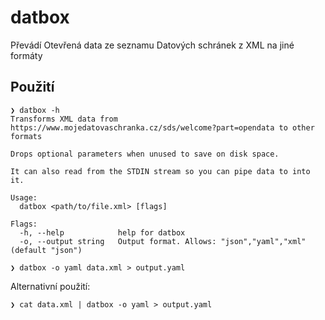 # datbox
Převádí Otevřená data ze seznamu Datových schránek z XML na jiné formáty

## Použití
```
❯ datbox -h
Transforms XML data from https://www.mojedatovaschranka.cz/sds/welcome?part=opendata to other formats

Drops optional parameters when unused to save on disk space.

It can also read from the STDIN stream so you can pipe data to into it.

Usage:
  datbox <path/to/file.xml> [flags]

Flags:
  -h, --help            help for datbox
  -o, --output string   Output format. Allows: "json","yaml","xml" (default "json")

❯ datbox -o yaml data.xml > output.yaml
```

Alternativní použití:
```
❯ cat data.xml | datbox -o yaml > output.yaml
```